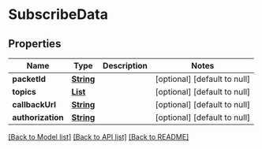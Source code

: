 # SubscribeData
## Properties

Name | Type | Description | Notes
------------ | ------------- | ------------- | -------------
**packetId** | [**String**](string.md) |  | [optional] [default to null]
**topics** | [**List**](string.md) |  | [optional] [default to null]
**callbackUrl** | [**String**](string.md) |  | [optional] [default to null]
**authorization** | [**String**](string.md) |  | [optional] [default to null]

[[Back to Model list]](../README.md#documentation-for-models) [[Back to API list]](../README.md#documentation-for-api-endpoints) [[Back to README]](../README.md)

